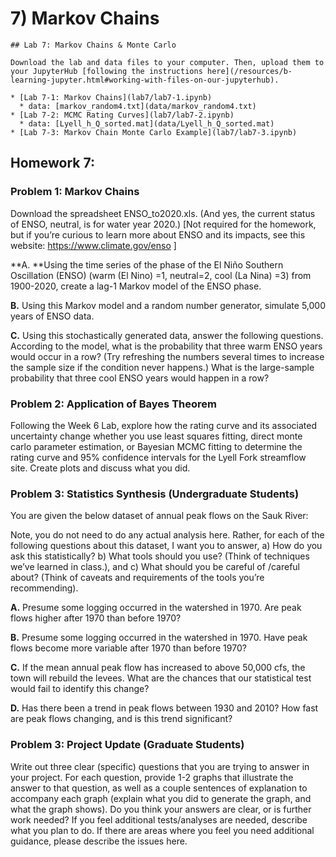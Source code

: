 # 7) Markov Chains

```note
## Lab 7: Markov Chains & Monte Carlo

Download the lab and data files to your computer. Then, upload them to your JupyterHub [following the instructions here](/resources/b-learning-jupyter.html#working-with-files-on-our-jupyterhub).

* [Lab 7-1: Markov Chains](lab7/lab7-1.ipynb)
  * data: [markov_random4.txt](data/markov_random4.txt)
* [Lab 7-2: MCMC Rating Curves](lab7/lab7-2.ipynb)
  * data: [Lyell_h_Q_sorted.mat](data/Lyell_h_Q_sorted.mat)
* [Lab 7-3: Markov Chain Monte Carlo Example](lab7/lab7-3.ipynb)

```


## Homework 7: 

### Problem 1: Markov Chains

Download the spreadsheet ENSO_to2020.xls. (And yes, the current status of ENSO, neutral, is for water year 2020.) [Not required for the homework, but if you’re curious to learn more about ENSO and its impacts, see this website: https://www.climate.gov/enso ] 


 **A. **Using the time series of the phase of the El Niño Southern Oscillation (ENSO) (warm (El Nino) =1, neutral=2, cool (La Nina) =3) from 1900-2020, create a lag-1 Markov model of the ENSO phase.

 **B.** Using this Markov model and a random number generator, simulate 5,000 years of ENSO data.
    
 **C.** Using this stochastically generated data, answer the following questions. According to the model, what is the probability that three warm ENSO years would occur in a row? (Try refreshing the numbers several times to increase the sample size if the condition never happens.) What is the large-sample probability that three cool ENSO years would happen in a row?


 
### Problem 2: Application of Bayes Theorem
 
Following the Week 6 Lab, explore how the rating curve and its associated uncertainty change whether you use least squares fitting, direct monte carlo parameter estimation, or Bayesian MCMC fitting to determine the rating curve and 95% confidence intervals for the Lyell Fork streamflow site. Create plots and discuss what you did. 



### Problem 3: Statistics Synthesis (Undergraduate Students)

You are given the below dataset of annual peak flows on the Sauk River: 

 Note, you do not need to do any actual analysis here. Rather, for each of the following questions about this dataset, I want you to answer, a) How do you ask this statistically? b) What tools should you use? (Think of techniques we’ve learned in class.), and c) What should you be careful of /careful about? (Think of caveats and requirements of the tools you’re recommending).

 **A.** Presume some logging occurred in the watershed in 1970. Are peak flows higher after 1970 than before 1970?
 
 **B.** Presume some logging occurred in the watershed in 1970. Have peak flows become more variable after 1970 than before 1970?
 
 **C.** If the mean annual peak flow has increased to above 50,000 cfs, the town will rebuild the levees. What are the chances that our statistical test would fail to identify this change?
 
 **D.** Has there been a trend in peak flows between 1930 and 2010? How fast are peak flows changing, and is this trend significant?


### Problem 3: Project Update (Graduate Students)

Write out three clear (specific) questions that you are trying to answer in your project. For each question, provide 1-2 graphs that illustrate the answer to that question, as well as a couple sentences of explanation to accompany each graph (explain what you did to generate the graph, and what the graph shows). Do you think your answers are clear, or is further work needed? If you feel additional tests/analyses are needed, describe what you plan to do. If there are areas where you feel you need additional guidance, please describe the issues here. 
 
